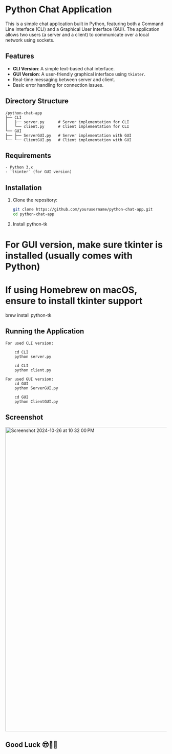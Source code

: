 # Python Chat Application

This is a simple chat application built in Python, featuring both a Command Line Interface (CLI) and a Graphical User Interface (GUI). The application allows two users (a server and a client) to communicate over a local network using sockets.


## Features

- **CLI Version**: A simple text-based chat interface.
- **GUI Version**: A user-friendly graphical interface using `tkinter`.
- Real-time messaging between server and client.
- Basic error handling for connection issues.

## Directory Structure
    /python-chat-app
    ├── CLI
    │   ├── server.py      # Server implementation for CLI
    │   └── client.py      # Client implementation for CLI
    └── GUI
    ├── ├── ServerGUI.py   # Server implementation with GUI
    └── └── ClientGUI.py   # Client implementation with GUI

## Requirements

    - Python 3.x
    - `tkinter` (for GUI version)

## Installation

1. Clone the repository:
   ```bash
   git clone https://github.com/yourusername/python-chat-app.git
   cd python-chat-app

2. Install python-tk
# For GUI version, make sure tkinter is installed (usually comes with Python)
# If using Homebrew on macOS, ensure to install tkinter support
brew install python-tk


## Running the Application
    For used CLI version:

        cd CLI
        python server.py

        cd CLI
        python client.py

    For used GUI version:
        cd GUI
        python ServerGUI.py

        cd GUI
        python ClientGUI.py


## Screenshot
<img width="948" alt="Screenshot 2024-10-26 at 10 32 00 PM" src="https://github.com/user-attachments/assets/7f3e441a-a426-4366-b22b-652f7c1e7604">


## Good Luck 😎👍🏻
